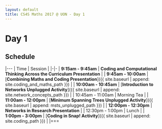 ```yaml
---
layout: default
title: CS4S Maths 2017 @ UON - Day 1
---
```


# Day 1

## Schedule

|---
| Time | Session | 
|-|-
| **9:15am - 9:45am** | **Coding and Computational Thinking Across the Curriculum Presentation** |
| **9:45am - 10:00am** | [**Combining Maths and Coding Presentation**]({{ site.baseurl | append: site.coding_and_maths_path }}) |
| **10:00am - 10:45am** | [**Introduction to Networks Unplugged Activity**]({{ site.baseurl | append: site.network_concepts_path }}) |
| 10:45am - 11:00am | Morning Tea | 
| **11:00am - 12:00pm** | [**Minimum Spanning Trees Unplugged Activity**]({{ site.baseurl | append: msts_unplugged_path }}) |
| **12:00pm - 12:30pm** | **Networks in Research Presentation** |
| 12:30pm - 1:00pm | Lunch | 
| **1:00pm - 3:00pm** | [**Coding in Snap! Activity**]({{ site.baseurl | append: site.coding_path }})  | 
|===